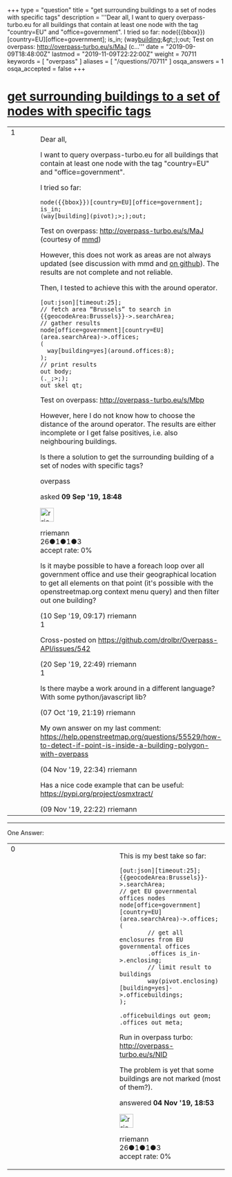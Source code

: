 +++
type = "question"
title = "get surrounding buildings to a set of nodes with specific tags"
description = '''Dear all, I want to query overpass-turbo.eu for all buildings that contain at least one node with the tag &quot;country=EU&quot; and &quot;office=government&quot;. I tried so far: node({{bbox}})[country=EU][office=government]; is_in; (way[building](pivot);&amp;gt;;);out;  Test on overpass: http://overpass-turbo.eu/s/MaJ (c...'''
date = "2019-09-09T18:48:00Z"
lastmod = "2019-11-09T22:22:00Z"
weight = 70711
keywords = [ "overpass" ]
aliases = [ "/questions/70711" ]
osqa_answers = 1
osqa_accepted = false
+++

<div class="headNormal">

# [get surrounding buildings to a set of nodes with specific tags](/questions/70711/get-surrounding-buildings-to-a-set-of-nodes-with-specific-tags)

</div>

<div id="main-body">

<div id="askform">

<table id="question-table" style="width:100%;">
<colgroup>
<col style="width: 50%" />
<col style="width: 50%" />
</colgroup>
<tbody>
<tr>
<td style="width: 30px; vertical-align: top"><div class="vote-buttons">
<span id="post-70711-upvote" class="ajax-command post-vote up" rel="nofollow" title="I like this post (click again to cancel)"> </span>
<div id="post-70711-score" class="post-score" title="current number of votes">
1
</div>
<span id="post-70711-downvote" class="ajax-command post-vote down" rel="nofollow" title="I dont like this post (click again to cancel)"> </span> <span id="favorite-mark" class="ajax-command favorite-mark" rel="nofollow" title="mark/unmark this question as favorite (click again to cancel)"> </span>
<div id="favorite-count" class="favorite-count">
&#10;</div>
</div></td>
<td><div id="item-right">
<div class="question-body">
<p>Dear all,</p>
<p>I want to query overpass-turbo.eu for all buildings that contain at least one node with the tag "country=EU" and "office=government".</p>
<p>I tried so far:</p>
<pre><code>node({{bbox}})[country=EU][office=government];
is_in;
(way[building](pivot);&gt;;);out;</code></pre>
<p>Test on overpass: <a href="http://overpass-turbo.eu/s/MaJ">http://overpass-turbo.eu/s/MaJ</a> (courtesy of <a href="https://gis.stackexchange.com/a/116952/149046">mmd</a>)</p>
<p>However, this does not work as areas are not always updated (see discussion with mmd and <a href="https://github.com/drolbr/Overpass-API/issues/285#issuecomment-234764265">on github</a>). The results are not complete and not reliable.</p>
<p>Then, I tested to achieve this with the around operator.</p>
<pre><code>[out:json][timeout:25];
// fetch area “Brussels” to search in
{{geocodeArea:Brussels}}-&gt;.searchArea;
// gather results
node[office=government][country=EU](area.searchArea)-&gt;.offices;
( 
  way[building=yes](around.offices:8);
);
// print results
out body;
(._;&gt;;);
out skel qt;</code></pre>
<p>Test on overpass: <a href="http://overpass-turbo.eu/s/Mbp">http://overpass-turbo.eu/s/Mbp</a></p>
<p>However, here I do not know how to choose the distance of the around operator. The results are either incomplete or I get false positives, i.e. also neighbouring buildings.</p>
<p>Is there a solution to get the surrounding building of a set of nodes with specific tags?</p>
</div>
<div id="question-tags" class="tags-container tags">
<span class="post-tag tag-link-overpass" rel="tag" title="see questions tagged &#39;overpass&#39;">overpass</span>
</div>
<div id="question-controls" class="post-controls">
&#10;</div>
<div class="post-update-info-container">
<div class="post-update-info post-update-info-user">
<p>asked <strong>09 Sep '19, 18:48</strong></p>
<img src="https://secure.gravatar.com/avatar/e1b35acfc03fce595ff9930007997f40?s=32&amp;d=identicon&amp;r=g" class="gravatar" width="32" height="32" alt="rriemann&#39;s gravatar image" />
<p><span>rriemann</span><br />
<span class="score" title="26 reputation points">26</span><span title="1 badges"><span class="badge1">●</span><span class="badgecount">1</span></span><span title="1 badges"><span class="silver">●</span><span class="badgecount">1</span></span><span title="3 badges"><span class="bronze">●</span><span class="badgecount">3</span></span><br />
<span class="accept_rate" title="Rate of the user&#39;s accepted answers">accept rate:</span> <span title="rriemann has no accepted answers">0%</span></p>
</div>
</div>
<div id="comments-container-70711" class="comments-container">
<span id="70720"></span>
<div id="comment-70720" class="comment">
<div id="post-70720-score" class="comment-score">
&#10;</div>
<div class="comment-text">
<p>Is it maybe possible to have a foreach loop over all government office and use their geographical location to get all elements on that point (it's possible with the openstreetmap.org context menu query) and then filter out one building?</p>
</div>
<div id="comment-70720-info" class="comment-info">
<span class="comment-age">(10 Sep '19, 09:17)</span> <span class="comment-user userinfo">rriemann</span>
</div>
</div>
<span id="70864"></span>
<div id="comment-70864" class="comment">
<div id="post-70864-score" class="comment-score">
1
</div>
<div class="comment-text">
<p>Cross-posted on <a href="https://github.com/drolbr/Overpass-API/issues/542">https://github.com/drolbr/Overpass-API/issues/542</a></p>
</div>
<div id="comment-70864-info" class="comment-info">
<span class="comment-age">(20 Sep '19, 22:49)</span> <span class="comment-user userinfo">rriemann</span>
</div>
</div>
<span id="71067"></span>
<div id="comment-71067" class="comment">
<div id="post-71067-score" class="comment-score">
1
</div>
<div class="comment-text">
<p>Is there maybe a work around in a different language? With some python/javascript lib?</p>
</div>
<div id="comment-71067-info" class="comment-info">
<span class="comment-age">(07 Oct '19, 21:19)</span> <span class="comment-user userinfo">rriemann</span>
</div>
</div>
<span id="71462"></span>
<div id="comment-71462" class="comment">
<div id="post-71462-score" class="comment-score">
&#10;</div>
<div class="comment-text">
<p>My own answer on my last comment: <a href="https://help.openstreetmap.org/questions/55529/how-to-detect-if-point-is-inside-a-building-polygon-with-overpass">https://help.openstreetmap.org/questions/55529/how-to-detect-if-point-is-inside-a-building-polygon-with-overpass</a></p>
</div>
<div id="comment-71462-info" class="comment-info">
<span class="comment-age">(04 Nov '19, 22:34)</span> <span class="comment-user userinfo">rriemann</span>
</div>
</div>
<span id="71575"></span>
<div id="comment-71575" class="comment">
<div id="post-71575-score" class="comment-score">
&#10;</div>
<div class="comment-text">
<p>Has a nice code example that can be useful: <a href="https://pypi.org/project/osmxtract/">https://pypi.org/project/osmxtract/</a></p>
</div>
<div id="comment-71575-info" class="comment-info">
<span class="comment-age">(09 Nov '19, 22:22)</span> <span class="comment-user userinfo">rriemann</span>
</div>
</div>
</div>
<div id="comment-tools-70711" class="comment-tools">
&#10;</div>
<div class="clear">
&#10;</div>
<div id="comment-70711-form-container" class="comment-form-container">
&#10;</div>
<div class="clear">
&#10;</div>
</div></td>
</tr>
</tbody>
</table>

------------------------------------------------------------------------

<div class="tabBar">

<span id="sort-top"></span>

<div class="headQuestions">

One Answer:

</div>

</div>

<span id="71450"></span>

<div id="answer-container-71450" class="answer answered-by-owner">

<table style="width:100%;">
<colgroup>
<col style="width: 50%" />
<col style="width: 50%" />
</colgroup>
<tbody>
<tr>
<td style="width: 30px; vertical-align: top"><div class="vote-buttons">
<span id="post-71450-upvote" class="ajax-command post-vote up" rel="nofollow" title="I like this post (click again to cancel)"> </span>
<div id="post-71450-score" class="post-score" title="current number of votes">
0
</div>
<span id="post-71450-downvote" class="ajax-command post-vote down" rel="nofollow" title="I dont like this post (click again to cancel)"> </span>
</div></td>
<td><div class="item-right">
<div class="answer-body">
<p>This is my best take so far:</p>
<pre><code>[out:json][timeout:25];
{{geocodeArea:Brussels}}-&gt;.searchArea;
// get EU governmental offices nodes
node[office=government][country=EU](area.searchArea)-&gt;.offices;
(
        // get all enclosures from EU governmental offices
        .offices is_in-&gt;.enclosing;
        // limit result to buildings
        way(pivot.enclosing)[building=yes]-&gt;.officebuildings;
);
&#10;.officebuildings out geom;
.offices out meta;</code></pre>
<p>Run in overpass turbo: <a href="http://overpass-turbo.eu/s/NID">http://overpass-turbo.eu/s/NID</a></p>
<p>The problem is yet that some buildings are not marked (most of them?).</p>
</div>
<div class="answer-controls post-controls">
&#10;</div>
<div class="post-update-info-container">
<div class="post-update-info post-update-info-user">
<p>answered <strong>04 Nov '19, 18:53</strong></p>
<img src="https://secure.gravatar.com/avatar/e1b35acfc03fce595ff9930007997f40?s=32&amp;d=identicon&amp;r=g" class="gravatar" width="32" height="32" alt="rriemann&#39;s gravatar image" />
<p><span>rriemann</span><br />
<span class="score" title="26 reputation points">26</span><span title="1 badges"><span class="badge1">●</span><span class="badgecount">1</span></span><span title="1 badges"><span class="silver">●</span><span class="badgecount">1</span></span><span title="3 badges"><span class="bronze">●</span><span class="badgecount">3</span></span><br />
<span class="accept_rate" title="Rate of the user&#39;s accepted answers">accept rate:</span> <span title="rriemann has no accepted answers">0%</span></p>
</div>
</div>
<div id="comments-container-71450" class="comments-container">
&#10;</div>
<div id="comment-tools-71450" class="comment-tools">
&#10;</div>
<div class="clear">
&#10;</div>
<div id="comment-71450-form-container" class="comment-form-container">
&#10;</div>
<div class="clear">
&#10;</div>
</div></td>
</tr>
</tbody>
</table>

</div>

<div class="paginator-container-left">

</div>

</div>

</div>

